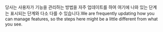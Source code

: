 <span data-ttu-id="953fe-101">당사는 사용자가 기능을 관리하는 방법을 자주 업데이트를 하여 여기에 나와 있는 단계는 표시되는 단계와 다소 다를 수 있습니다.</span><span class="sxs-lookup"><span data-stu-id="953fe-101">We are frequently updating how you can manage features, so the steps here might be a little different from what you see.</span></span>